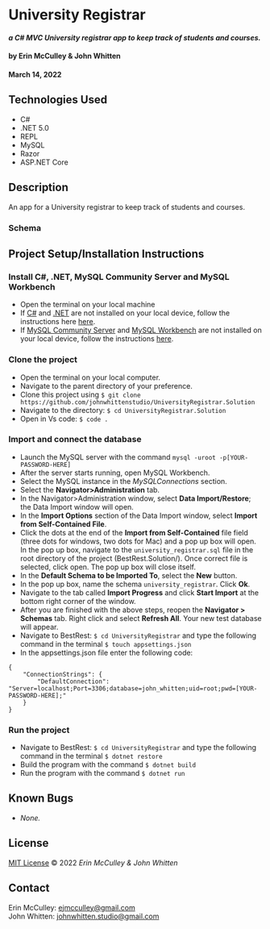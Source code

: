 # **University Registrar**
#### _a C# MVC University registrar app to keep track of students and courses._

#### by **Erin McCulley & John Whitten**
#### March 14, 2022

## Technologies Used
- C#
- .NET 5.0
- REPL
- MySQL
- Razor
- ASP.NET Core


## Description
An app for a University registrar to keep track of students and courses.

### Schema
<!-- ![Schema](./HairSalon/wwwroot/img/schema1.png) -->

## Project Setup/Installation Instructions

### Install C#, .NET, MySQL Community Server and MySQL Workbench
- Open the terminal on your local machine
- If [C#](https://docs.microsoft.com/en-us/dotnet/csharp/) and [.NET](https://docs.microsoft.com/en-us/dotnet/) are not installed on your local device, follow the instructions here [here](https://www.learnhowtoprogram.com/c-and-net-part-time/getting-started-with-c/installing-c-and-net).
- If [MySQL Community Server](https://dev.mysql.com/downloads/mysql/) and [MySQL Workbench](https://www.mysql.com/products/workbench/) are not installed on your local device, follow the instructions [here](https://www.learnhowtoprogram.com/c-and-net-part-time/getting-started-with-c/installing-and-configuring-mysql).


### Clone the project
- Open the terminal on your local computer.
- Navigate to the parent directory of your preference.
- Clone this project using `$ git clone https://github.com/johnwhittenstudio/UniversityRegistrar.Solution`
- Navigate to the directory: ```$ cd UniversityRegistrar.Solution```
- Open in Vs code: ```$ code .```

### Import and connect the database
- Launch the MySQL server with the command ```mysql -uroot -p[YOUR-PASSWORD-HERE]```
- After the server starts running, open MySQL Workbench.
- Select the MySQL instance in the _MySQLConnections_ section.
- Select the **Navigator>Administration** tab.
- In the Navigator>Administration window, select **Data Import/Restore**; the Data Import window will open.
- In the **Import Options** section of the Data Import window, select **Import from Self-Contained File**.
- Click the dots at the end of the **Import from Self-Contained** file field (three dots for windows, two dots for Mac) and a pop up box will open. In the pop up box, navigate to the ```university_registrar.sql``` file in the root directory of the project (BestRest.Solution/). Once correct file is selected, click open. The pop up box will close itself.
- In the **Default Schema to be Imported To**, select the **New** button. 
- In the pop up box, name the schema ```university_registrar```. Click **Ok**.
- Navigate to the tab called **Import Progress** and click **Start Import** at the bottom right corner of the window.
- After you are finished with the above steps, reopen the **Navigator > Schemas** tab. Right click and select **Refresh All**. Your new test database will appear.
- Navigate to BestRest: ```$ cd UniversityRegistrar``` and type the following command in the terminal ```$ touch appsettings.json```
- In the appsettings.json file enter the following code:
```
{
    "ConnectionStrings": {
        "DefaultConnection": "Server=localhost;Port=3306;database=john_whitten;uid=root;pwd=[YOUR-PASSWORD-HERE];"
    }
}
```

### Run the project
- Navigate to BestRest: ```$ cd UniversityRegistrar``` and type the following command in the terminal ```$ dotnet restore```
- Build the program with the command ```$ dotnet build```
- Run the program with the command ```$ dotnet run```

## Known Bugs
- _None._

## License
[MIT License](https://opensource.org/licenses/MIT) © 2022 _Erin McCulley & John Whitten_

## Contact
Erin McCulley: [ejmcculley@gmail.com](mailto:ejmcculley@gmail.com)<br>
John Whitten: [johnwhitten.studio@gmail.com](mailto:johnwhitten.studio@gmail.com)


